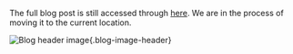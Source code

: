The full blog post is still accessed through [here](https://www.1onepsilon.com/single-post/2018/11/02/November-2018-Editors-Picks). We are in the process of moving it to the current location.

![Blog header image](https://es-app.com/assets/brd23x.jpg){.blog-image-header}